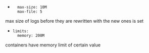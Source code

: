 - ```options:
    max-size: 10M
    max-file: 5
    ```
max size of logs before they are rewritten with the new ones is set

- ```resources:
  limits:
    memory: 200M
    ```
containers have memory limit of certain value


